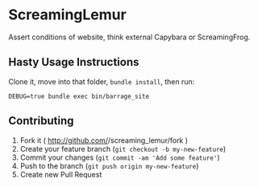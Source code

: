 # ScreamingLemur

Assert conditions of website, think external Capybara or ScreamingFrog.

## Hasty Usage Instructions

Clone it, move into that folder, `bundle install`, then run:

`DEBUG=true bundle exec bin/barrage_site`

## Contributing

1. Fork it ( http://github.com/<my-github-username>/screaming_lemur/fork )
2. Create your feature branch (`git checkout -b my-new-feature`)
3. Commit your changes (`git commit -am 'Add some feature'`)
4. Push to the branch (`git push origin my-new-feature`)
5. Create new Pull Request
